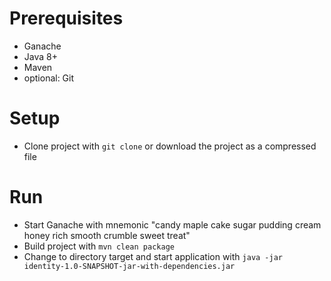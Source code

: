 # Prerequisites

* Ganache
* Java 8+
* Maven
* optional: Git

# Setup

* Clone project with `git clone` or download the project as a compressed file

# Run

* Start Ganache with mnemonic "candy maple cake sugar pudding cream honey rich smooth crumble sweet treat"
* Build project with `mvn clean package`
* Change to directory target and start application with `java -jar identity-1.0-SNAPSHOT-jar-with-dependencies.jar`
